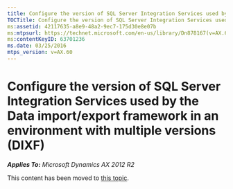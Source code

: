```yaml
---
title: Configure the version of SQL Server Integration Services used by the Data import/export framework in an environment with multiple versions (DIXF)
TOCTitle: Configure the version of SQL Server Integration Services used by the Data import/export framework in an environment with multiple versions (DIXF)
ms:assetid: 42117635-a8e9-48a2-9ec7-175d30e8e07b
ms:mtpsurl: https://technet.microsoft.com/en-us/library/Dn878167(v=AX.60)
ms:contentKeyID: 63701236
ms.date: 03/25/2016
mtps_version: v=AX.60
---
```


# Configure the version of SQL Server Integration Services used by the Data import/export framework in an environment with multiple versions (DIXF) 


_**Applies To:** Microsoft Dynamics AX 2012 R2_

This content has been moved to [this topic](https://docs.microsoft.com/en-us/dynamics365/unified-operations/dev-itpro/lifecycle-services/ax-2012/configure-sql-server-integration-services-multiple-versions-dixf).

  


